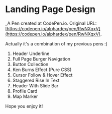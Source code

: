 # Landing Page Design
 _A Pen created at CodePen.io. Original URL: [https://codepen.io/alphardex/pen/RwNXqxV](https://codepen.io/alphardex/pen/RwNXqxV).

 Actually it's a combination of my previous pens :)

1. Header Underline
2. Full Page Burger Navigation
3. Button Collection
4. Ken Burns Effect (Pure CSS)
5. Cursor Follow & Hover Effect
6. Staggered Rise In Text 
7. Header With Slide Bar 
8. Profile Card
9. Map Marker

Hope you enjoy it!